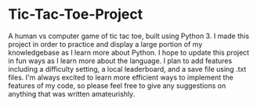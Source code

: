 # Tic-Tac-Toe-Project

A human vs computer game of tic tac toe, built using Python 3. I made this project in order to practice and display 
a large portion of my knowledgebase as I learn more about Python. I hope to update this project in fun ways as I learn
more about the language. I plan to add features including a difficulty setting, a local leaderboard, and a save file 
using .txt files. I'm always excited to learn more efficient ways to implement the features of my code, so please feel 
free to give any suggestions on anything that was written amateurishly.
